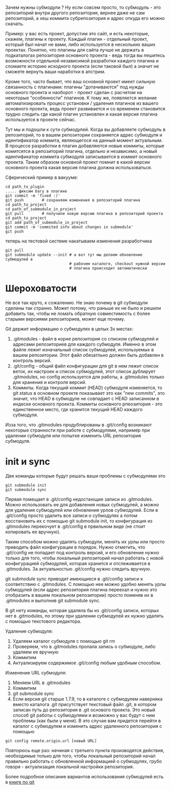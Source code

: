Зачем нужны субмодули ? Ну если совсем просто, то субмодуль - это репозиторий
внутри другого репозитория, вернее даже не сам репозиторий, а хеш коммита
субрепозитория и адрес откуда его можно скачать.

Пример: у вас есть проект, допустим это сайт, и есть некоторые, скажем, плагины
к проекту. Каждый плагин - отдельный проект, который был начат не вами, либо
используется в нескольких ваших проектах. Понятно, что плагины для сайта лучше
не держать в подкаталогах репозитория основного проекта - ведь тогда вы лешитесь
возможности отдельной независимой разработки каждого плагина и сломаете историю
исходного проекта (если таковой был) а значит не сможете вернуть ваши наработки
в апстрим.

Кроме того, часто бывает, что ваш основной проект имеет сильную связанность с
плагинами: плагины "дотачиваются" под нужды основного проекта и наоборот -
проект сделан с расчетом на некоторые "особенности" плагинов. К тому же,
появляется желание автоматизировать процесс установки / удаления плагинов из
вашего основного проекта, ведь проект развивается и со временем становится
трудно следить где какой плагин установлен и какая версия плагина используется в
проекте сейчас.

Тут мы и подошли к сути субмодулей. Когда вы добавляете субмодуль в репозиторий,
то в вашем репозитории сохраняется адрес субмодуля и идентификатор коммита,
являющегося на данный момент актуальным. В процессе разработки в плагин
добавляются новые коммиты, которые комитсятся в репозиторий плагина, отдельно и
независимо, а новый идентификатор коммита субмодуля записывается в коммит
основного проекта. Таким образом основной проект помнит в какой версии основного
проекта какая версия плагина должна использоваться.

Сферический пример в вакууме:

```
cd path_to_plugin
..... фиксим багу в плагине
git commit -m 'fixed :)'
git push        # сохраняем изменения в репозиторий плагина
cd path_to_project
cd path_of_submodule_in_project
git pull        # получили новую версию плагина в репозиторий проекта
cd path_to_project
git add path_of_submodule_in_project
git commit -m 'commited info about changes in submodule'
git push
```

теперь на тестовой системе накатываем изменения разработчика

```
git pull
git submodule update --init # а вот тут мы делаем обновление субмодулей в
                            # рабочем каталоге, checkout нужной версии
                            # плагина происходит автоматически
```

# Шероховатости

Не все так круто, к сожалению. Не знаю почему в git субмодули сделаны так
странно. Может потому, что раньше их не было и решили добавить так, чтобы не
ломать обратную совместимость с более старыми версиями репозиториев, может еще
почему.

Git держит информацию о субмодулях в целых 3х местах:

1. .gitmodules - файл в корне репозитория со списком субмодулей и адресами
репозиториев для каждого субмодуля. Именно в этом файле лежит изначальный список
субмодулей, используемых в вашем репозитории. Этот файл обязатльно должен быть
добавлен в контроль версий.
2. .git/config - общий файл конфигурации для git в нем лежит список веток, их
настроек и список субмодулей, этот список дублирует .gitmodules, но config
используется для работы, а .gitmodules только для хранения и контроля версий.
3. Коммиты. Когда текущий коммит (HEAD) субмодуля изменяется, то git status
в основном проекте показывает это как "new commits", это значит, что HEAD в
субмодуле не совпадает с HEAD записанном в индеске основного проекта. Коммиты
основного рпеозитория - это единственное место, где хранится текущий HEAD
каждого субмодуля.

Изза того, что .gitmodules продублированы в .git/config возникают некоторые
странности при работе с субмодулями, например при удалении субмодуля или попытке
изменить URL репозитория субмодуля.

# init и sync

Две команды которые будут решать ваши проблемы с субмодулями это

```
git submodule init
git submodule sync
```

Первая помещает в .git/config недостающие записи из .gitmodules. Можно
использовать ее для добавления новых субмодулей, а можно для удаления субмодулей
или обновления урлов субмодулей. Если в .git/config просто удалить все записи о
субмодулях а потом восстановить их с помощью git submodule init, то конфигурация
из .gitmodules перекочует в .git/config в првильном виде (не стоит копировать ее
вручную).

Таким способом можно удалять субмодули, менять их урлы или просто приводить файл
конфигурации в порядок. Нужно отметить, что .git/config не попадает под контроль
версий, и его обновление нужно только для того, чтобы локальный репозиторий
начал работать с новой конфигурацией субмодулей, которая хранится и
отслеживается в .gitmodules. За актуальностью .git/config нужно следить вручную.

git submodule sync приводит имеющиеся в .git/config записи к соответствию с
.gitmodules. С помощью нее можно удобно менять урлы субмодулей (если адрес
репозитория плагина переехал и нужно это отобразить в вашем локальном
репозитории) просто поменяв их в .gitmodules и выполнив git submodule sync.

В git нету команды, которая удаляла бы из .git/config записи, которых нет в
.gitmodules, по этому при удалении субмодулей их нужно удалять с помощью
текстового редактора.

Удаление субмодуля:

1. Удаляем каталог субмодуля с помощью git rm
2. Проверяем, что в .gitmodules пропала запись о субмодуле, либо удаляем ее
вручную
3. Коммитим
4. Актуализируем содержимое .git/config любым удобным способом.

Изменение URL субмодуля:

1. Меняем URL в .gitmodules
2. Коммитим
3. git submodule sync
4. Если версия git старше 1.7.9, то в каталоге с субмодулем наверняка вместо
каталога .git присутствует текстовый файл .git, в котором записан путь до
репозитория в .git основого проекта. Это новый способ git работы с субмодулями и
возможно у вас будут с ним проблемы (как были у меня). В это случае вам придется
перейти в каталог с субмодулем и изменить адрес удаленного репозитория с помощью
```
git config remote.origin.url [новый URL]
```

Повторюсь еще раз: начиная с третьего пункта производятся действия, необходимые
только для того, чтобы локальный репозиторий начал правильно работать с
обновленной информацией о субмодулях, грубо говоря - актуализация локальной
настройки репозитория.

Более подробное описание вариантов использования субмодулей есть в
[книге по git](http://git-scm.com/book/ru/%D0%98%D0%BD%D1%81%D1%82%D1%80%D1%83%D0%BC%D0%B5%D0%BD%D1%82%D1%8B-Git-%D0%9F%D0%BE%D0%B4%D0%BC%D0%BE%D0%B4%D1%83%D0%BB%D0%B8)
